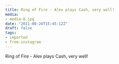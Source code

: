 ```yaml
---
title: Ring of Fire - Alex plays Cash, very well!
media:
- media-0.jpg
date: "2011-08-24T15:45:12Z"
draft: false
tags:
- imported
- from-instagram
---
```

Ring of Fire - Alex plays Cash, very well\!
